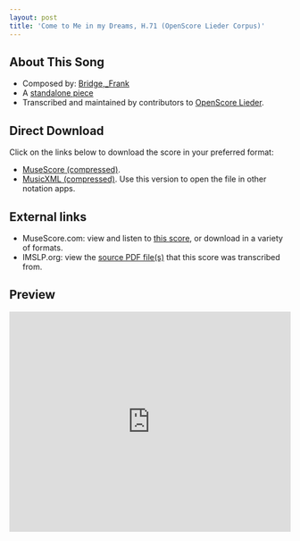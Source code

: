 ```yaml
---
layout: post
title: 'Come to Me in my Dreams, H.71 (OpenScore Lieder Corpus)'
---
```


## About This Song

- Composed by: [Bridge,_Frank](https://fourscoreandmore.org/openscore/lieder/Bridge,_Frank)
- A [standalone piece](https://fourscoreandmore.org/openscore/lieder/Bridge,_Frank/_)
- Transcribed and maintained by contributors to [OpenScore Lieder].

[OpenScore Lieder]: https://musescore.com/openscore-lieder-corpus

## Direct Download

Click on the links below to download the score in your preferred format:
- [MuseScore (compressed)](https://github.com/openscore/lieder/blob/main/scores/Bridge,_Frank/_/Come_to_Me_in_my_Dreams,_H.71/lc6474919.mscz?raw=true).
- [MusicXML (compressed)](https://github.com/openscore/lieder/blob/main/scores/Bridge,_Frank/_/Come_to_Me_in_my_Dreams,_H.71/lc6474919.mxl?raw=true). Use this version to open the file in other notation apps.

## External links

- MuseScore.com: view and listen to [this score][MuseScore], or download in a variety of formats.
- IMSLP.org: view the [source PDF file(s)][IMSLP] that this score was transcribed from.

[MuseScore]: https://musescore.com/score/6474919
[IMSLP]: https://imslp.org/wiki/Special:ReverseLookup/225772 

## Preview

<iframe width="100%" height="394" src="https://musescore.com/openscore-lieder-corpus/scores/6474919/embed" frameborder="0" allowfullscreen allow="autoplay; fullscreen"></iframe>
